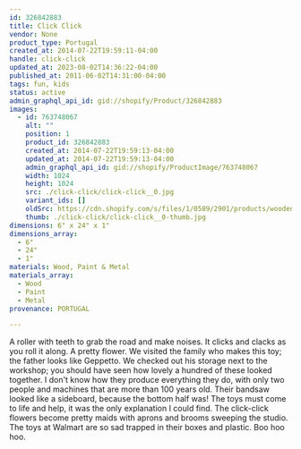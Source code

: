 ```yaml
---
id: 326842883
title: Click Click
vendor: None
product_type: Portugal
created_at: 2014-07-22T19:59:11-04:00
handle: click-click
updated_at: 2023-08-02T14:36:22-04:00
published_at: 2011-06-02T14:31:00-04:00
tags: fun, kids
status: active
admin_graphql_api_id: gid://shopify/Product/326842883
images:
  - id: 763748067
    alt: ""
    position: 1
    product_id: 326842883
    created_at: 2014-07-22T19:59:13-04:00
    updated_at: 2014-07-22T19:59:13-04:00
    admin_graphql_api_id: gid://shopify/ProductImage/763748067
    width: 1024
    height: 1024
    src: ./click-click/click-click__0.jpg
    variant_ids: []
    oldSrc: https://cdn.shopify.com/s/files/1/0589/2901/products/wooden-click-click.jpeg?v=1406073553
    thumb: ./click-click/click-click__0-thumb.jpg
dimensions: 6" x 24" x 1"
dimensions_array:
  - 6"
  - 24"
  - 1"
materials: Wood, Paint & Metal
materials_array:
  - Wood
  - Paint
  - Metal
provenance: PORTUGAL

---
```


A roller with teeth to grab the road and make noises. It clicks and clacks as you roll it along. A pretty flower. We visited the family who makes this toy; the father looks like Geppetto. We checked out his storage next to the workshop; you should have seen how lovely a hundred of these looked together. I don't know how they produce everything they do, with only two people and machines that are more than 100 years old. Their bandsaw looked like a sideboard, because the bottom half was! The toys must come to life and help, it was the only explanation I could find. The click-click flowers become pretty maids with aprons and brooms sweeping the studio. The toys at Walmart are so sad trapped in their boxes and plastic. Boo hoo hoo.